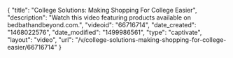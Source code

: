 {
    "title": "College Solutions: Making Shopping For College Easier",
    "description": "Watch this video featuring products available on bedbathandbeyond.com.",
    "videoid": "66716714",
    "date_created": "1468022576",
    "date_modified": "1499986561",
    "type": "captivate",
    "layout": "video",
    "url": "\/v\/college-solutions-making-shopping-for-college-easier\/66716714"
}